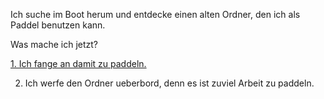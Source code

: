 Ich suche im Boot herum und entdecke einen alten Ordner, den ich als Paddel benutzen kann.

Was mache ich jetzt?

[1. Ich fange an damit zu paddeln.](../paddeln/paddeln.md)

2. Ich werfe den Ordner ueberbord, denn es ist zuviel Arbeit zu paddeln.